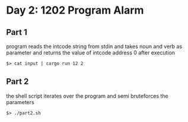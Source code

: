 # Day 2: 1202 Program Alarm

## Part 1
program reads the intcode string from stdin and takes noun and verb as parameter and returns the value of intcode address 0 after execution
```
$> cat input | cargo run 12 2
```

## Part 2
the shell script iterates over the program and semi bruteforces the parameters
```
$> ./part2.sh
```

